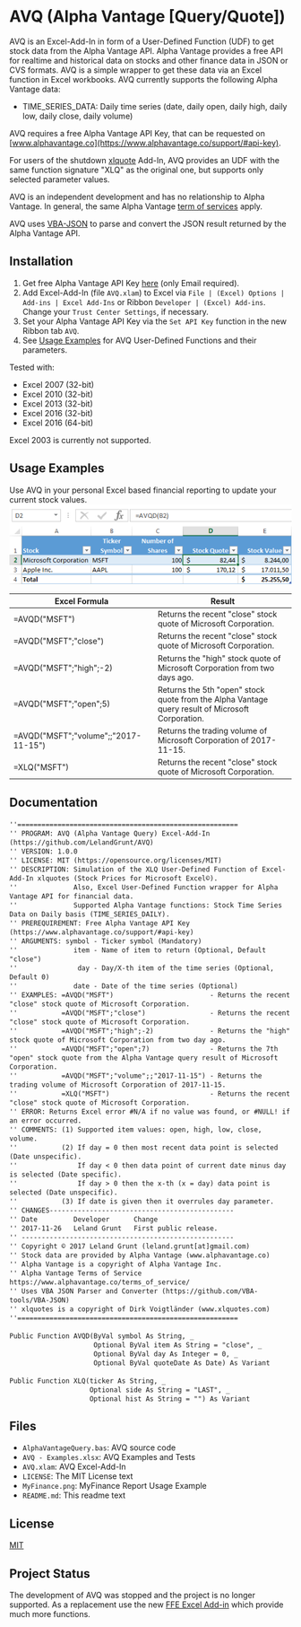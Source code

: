 AVQ (Alpha Vantage [Query/Quote])
=================================

AVQ is an Excel-Add-In in form of a User-Defined Function (UDF) to get stock data from the Alpha Vantage API. 
Alpha Vantage provides a free API for realtime and historical data on stocks and other finance data in JSON or CVS formats. 
AVQ is a simple wrapper to get these data via an Excel function in Excel workbooks.
AVQ currently supports the following Alpha Vantage data:

* TIME_SERIES_DATA: Daily time series (date, daily open, daily high, daily low, daily close, daily volume)

AVQ requires a free Alpha Vantage API Key, that can be requested on [www.alphavantage.co](https://www.alphavantage.co/support/#api-key).

For users of the shutdown [xlquote](http://www.xlquotes.com) Add-In, AVQ provides an UDF with the same function signature "XLQ" as the original one, but supports only selected parameter values.

AVQ is an independent development and has no relationship to Alpha Vantage.
In general, the same Alpha Vantage [term of services](https://www.alphavantage.co/terms_of_service/) apply.

AVQ uses [VBA-JSON](https://github.com/VBA-tools/VBA-JSON) to parse and convert the JSON result returned by the Alpha Vantage API.

## Installation

1. Get free Alpha Vantage API Key [here](https://www.alphavantage.co/support/#api-key) (only Email required).
2. Add Excel-Add-In (file `AVQ.xlam`) to Excel via `File | (Excel) Options | Add-ins | Excel Add-Ins` or Ribbon `Developer | (Excel) Add-ins`.  
   Change your `Trust Center Settings`, if necessary.
3. Set your Alpha Vantage API Key via the `Set API Key` function in the new Ribbon tab `AVQ`.
4. See [Usage Examples](#usage-examples) for AVQ User-Defined Functions and their parameters.

Tested with:
* Excel 2007 (32-bit)
* Excel 2010 (32-bit)
* Excel 2013 (32-bit)
* Excel 2016 (32-bit)
* Excel 2016 (64-bit)

Excel 2003 is currently not supported.

## Usage Examples
Use AVQ in your personal Excel based financial reporting to update your current stock values.
![MyFinance](/MyFinance.png "Example of personal financial report")

Excel Formula | Result
------------- | -------
=AVQD("MSFT") | Returns the recent "close" stock quote of Microsoft Corporation.
=AVQD("MSFT";"close") | Returns the recent "close" stock quote of Microsoft Corporation.
=AVQD("MSFT";"high";-2) | Returns the "high" stock quote of Microsoft Corporation from two days ago.
=AVQD("MSFT";"open";5) | Returns the 5th "open" stock quote from the Alpha Vantage query result of Microsoft Corporation.
=AVQD("MSFT";"volume";;"2017-11-15") | Returns the trading volume of Microsoft Corporation of 2017-11-15.
=XLQ("MSFT")| Returns the recent "close" stock quote of Microsoft Corporation.

## Documentation
```vbnet
''=======================================================
'' PROGRAM: AVQ (Alpha Vantage Query) Excel-Add-In (https://github.com/LelandGrunt/AVQ)
'' VERSION: 1.0.0
'' LICENSE: MIT (https://opensource.org/licenses/MIT)
'' DESCRIPTION: Simulation of the XLQ User-Defined Function of Excel-Add-In xlquotes (Stock Prices for Microsoft Excel©).
''              Also, Excel User-Defined Function wrapper for Alpha Vantage API for financial data.
''              Supported Alpha Vantage functions: Stock Time Series Data on Daily basis (TIME_SERIES_DAILY).
'' PREREQUIREMENT: Free Alpha Vantage API Key (https://www.alphavantage.co/support/#api-key)
'' ARGUMENTS: symbol - Ticker symbol (Mandatory)
''              item - Name of item to return (Optional, Default "close")
''               day - Day/X-th item of the time series (Optional, Default 0)
''              date - Date of the time series (Optional)
'' EXAMPLES: =AVQD("MSFT")                        - Returns the recent "close" stock quote of Microsoft Corporation.
''           =AVQD("MSFT";"close")                - Returns the recent "close" stock quote of Microsoft Corporation.
''           =AVQD("MSFT";"high";-2)              - Returns the "high" stock quote of Microsoft Corporation from two day ago.
''           =AVQD("MSFT";"open";7)               - Returns the 7th "open" stock quote from the Alpha Vantage query result of Microsoft Corporation.
''           =AVQD("MSFT";"volume";;"2017-11-15") - Returns the trading volume of Microsoft Corporation of 2017-11-15.
''           =XLQ("MSFT")                         - Returns the recent "close" stock quote of Microsoft Corporation.
'' ERROR: Returns Excel error #N/A if no value was found, or #NULL! if an error occurred.
'' COMMENTS: (1) Supported item values: open, high, low, close, volume.
''           (2) If day = 0 then most recent data point is selected (Date unspecific).
''               If day < 0 then data point of current date minus day is selected (Date specific).
''               If day > 0 then the x-th (x = day) data point is selected (Date unspecific).
''           (3) If date is given then it overrules day parameter.
'' CHANGES----------------------------------------------
'' Date         Developer      Change
'' 2017-11-26   Leland Grunt   First public release.
'' -----------------------------------------------------
'' Copyright © 2017 Leland Grunt (leland.grunt[at]gmail.com)
'' Stock data are provided by Alpha Vantage (www.alphavantage.co)
'' Alpha Vantage is a copyright of Alpha Vantage Inc.
'' Alpha Vantage Terms of Service https://www.alphavantage.co/terms_of_service/
'' Uses VBA JSON Parser and Converter (https://github.com/VBA-tools/VBA-JSON)
'' xlquotes is a copyright of Dirk Voigtländer (www.xlquotes.com)
''=======================================================

Public Function AVQD(ByVal symbol As String, _
                     Optional ByVal item As String = "close", _
                     Optional ByVal day As Integer = 0, _
                     Optional ByVal quoteDate As Date) As Variant

Public Function XLQ(ticker As String, _
                    Optional side As String = "LAST", _
                    Optional hist As String = "") As Variant
```

## Files
* `AlphaVantageQuery.bas`: AVQ source code
* `AVQ - Examples.xlsx`: AVQ Examples and Tests
* `AVQ.xlam`: AVQ Excel-Add-In
* `LICENSE`: The MIT License text
* `MyFinance.png`: MyFinance Report Usage Example
* `README.md`: This readme text

## License
[MIT](https://opensource.org/licenses/MIT)

## Project Status

The development of AVQ was stopped and the project is no longer supported.
As a replacement use the new [FFE Excel Add-in](https://github.com/LelandGrunt/FFE) which provide much more functions.
